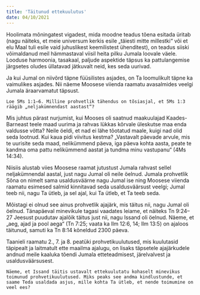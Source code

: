 ```yaml
---
title: 'Täitunud ettekuulutus'
date: 04/10/2021
---
```


Hoolimata mõningatest vigadest, mida moodne teadus tõena esitada üritab (nagu näiteks, et meie universum kerkis esile „täiesti mitte millestki“ või et elu Maal tuli esile vaid juhuslikest keemilistest ühenditest), on teadus siiski võimaldanud meil hämmastaval viisil heita pilku Jumala loovale väele. Looduse harmoonia, tasakaal, paljude aspektide täpsus ka pattulangemise järgsetes oludes üllatavad jätkuvalt neid, kes seda uurivad.

Ja kui Jumal on niivõrd täpne füüsilistes asjades, on Ta loomulikult täpne ka vaimulikes asjades. Nii näeme Moosese viienda raamatu avasalmides veelgi Jumala äraarvamatut täpsust.

`Loe 5Ms 1:1–6. Milline prohvetlik tähendus on tõsiasjal, et 5Ms 1:3
räägib „neljakümnendast aastast“?`

Mis juhtus pärast nurjumist, kui Mooses oli saatnud maakuulajad Kaades-Barneast teele maad uurima ja rahvas lükkas kõrvale üleskutse maa enda valdusse võtta? Neile öeldi, et nad ei lähe tõotatud maale, kuigi nad olid seda lootnud. Kui kaua pidi viivitus kestma? „Vastavalt päevade arvule, mis te uurisite seda maad, nelikümmend päeva, iga päeva kohta aasta, peate te kandma oma pattu nelikümmend aastat ja tundma minu vastupanu“ (4Ms 14:34).

Niisiis alustab viies Moosese raamat jutustust Jumala rahvast sellel neljakümnendal aastal, just nagu Jumal oli neile öelnud. Jumala prohvetlik Sõna on nimelt sama usaldusväärne nagu Jumal ise ning Moosese viienda raamatu esimesed salmid kinnitavad seda usaldusväärsust veelgi; Jumal teeb nii, nagu Ta ütleb, ja sel ajal, kui Ta ütleb, et Ta teeb seda.

Mõistagi ei olnud see ainus prohvetlik ajajärk, mis täitus nii, nagu Jumal oli öelnud. Tänapäeval minevikule tagasi vaadates leiame, et näiteks Tn 9:24–27 Jeesust puudutav ajalõik täitus just nii, nagu Issand oli öelnud. Näeme, et „aeg, ajad ja pool aega“ (Tn 7:25; vaata ka Ilm 12:6, 14; Ilm 13:5) on ajaloos täitunud, samuti ka Tn 8:14 kõneldud 2300 päeva.

Taanieli raamatu 2., 7. ja 8. peatüki prohvetikuulutused, mis kuulutasid täpipealt ja laitmatult ette maailma ajalugu, on lisaks täpsetele ajajärkudele andnud meile kaaluka tõendi Jumala etteteadmisest, järelvalvest ja usaldusväärsusest.

`Näeme, et Issand täitis ustavalt ettekuulutatu kohaselt minevikus toimunud prohvetikuulutused. Miks peaks see andma kindlustunde, et saame Teda usaldada asjus, mille kohta Ta ütleb, et nende toimumine on veel ees?`